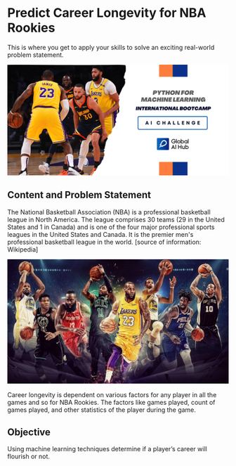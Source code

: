 # Predict Career Longevity for NBA Rookies
This is where you get to apply your skills to solve an exciting real-world problem statement.

![](images/img1.png)

## Content and Problem Statement
The National Basketball Association (NBA) is a professional basketball league in North America. The league comprises 30 teams (29 in the United States and 1 in Canada) and is one of the four major professional sports leagues in the United States and Canada. It is the premier men's professional basketball league in the world. [source of information: Wikipedia]

![Image source: lifestyle](images/img2.jpg)

Career longevity is dependent on various factors for any player in all the games and so for NBA Rookies. The factors like games played, count of games played, and other statistics of the player during the game.


## Objective
 

Using machine learning techniques determine if a player’s career will flourish or not.

 
